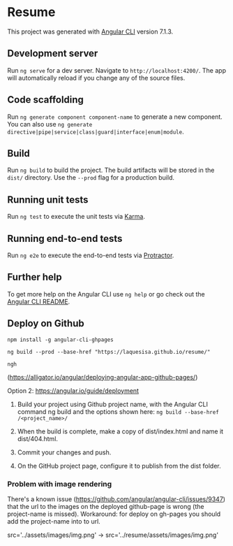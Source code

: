 # Resume

This project was generated with [Angular CLI](https://github.com/angular/angular-cli) version 7.1.3.

## Development server

Run `ng serve` for a dev server. Navigate to `http://localhost:4200/`. The app will automatically reload if you change any of the source files.

## Code scaffolding

Run `ng generate component component-name` to generate a new component. You can also use `ng generate directive|pipe|service|class|guard|interface|enum|module`.

## Build

Run `ng build` to build the project. The build artifacts will be stored in the `dist/` directory. Use the `--prod` flag for a production build.

## Running unit tests

Run `ng test` to execute the unit tests via [Karma](https://karma-runner.github.io).

## Running end-to-end tests

Run `ng e2e` to execute the end-to-end tests via [Protractor](http://www.protractortest.org/).

## Further help

To get more help on the Angular CLI use `ng help` or go check out the [Angular CLI README](https://github.com/angular/angular-cli/blob/master/README.md).

## Deploy on Github
`npm install -g angular-cli-ghpages`

`ng build --prod --base-href "https://laquesisa.github.io/resume/"`

`ngh`

(https://alligator.io/angular/deploying-angular-app-github-pages/)

Option 2: https://angular.io/guide/deployment

1. Build your project using Github project name, with the Angular CLI command ng build and the options shown here: ```ng build --base-href /<project_name>/```

2. When the build is complete, make a copy of dist/index.html and name it dist/404.html.

3. Commit your changes and push.

4. On the GitHub project page, configure it to publish from the dist folder.


### Problem with image rendering
There's a known issue (https://github.com/angular/angular-cli/issues/9347) that the url to the images on the deployed github-page is wrong (the project-name is missed). Workaround: for deploy on gh-pages you should add the project-name into to url.

src='../assets/images/img.png' -> src='../resume/assets/images/img.png'